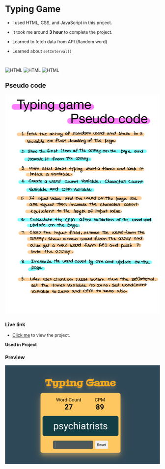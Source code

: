 # Typing Game

- I used HTML, CSS, and JavaScript in this project. 

- It took me around **3 hour** to complete the project.

- Learned to fetch data from API (Random word)

- Learned about `setInterval()`

<br>

![HTML](https://img.shields.io/badge/-HTML-D4F6CC?logo=HTML5)
![HTML](https://img.shields.io/badge/CSS-1955b5?logo=CSS3)
![HTML](https://img.shields.io/badge/JavaScript-000000?logo=javascript)

## Pseudo code
![pseudo-code](./pseudo-code.jpeg)

### Live link

- [Click me](https://my-typing-game.vercel.app/) to view the project.



**Used in Project**



### Preview

![screeenshot](./screenshot.png)